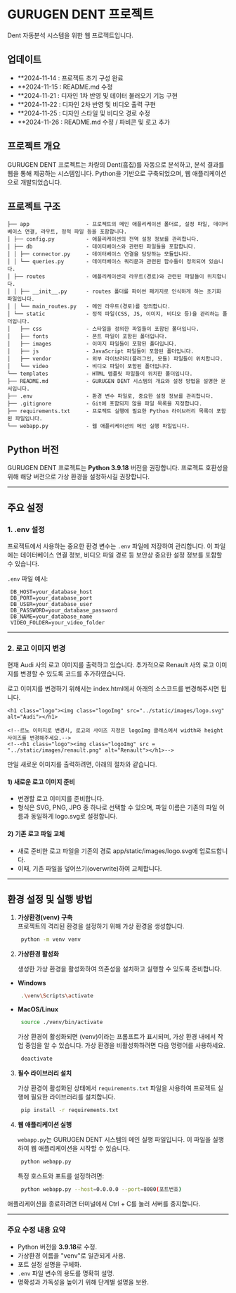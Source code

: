 # GURUGEN DENT 프로젝트
 Dent 자동분석 시스템을 위한 웹 프로젝트입니다.



## 업데이트
- **2024-11-14 : 프로젝트 초기 구성 완료
- **2024-11-15 : README.md 수정
- **2024-11-21 : 디자인 1차 반영 및 데이터 불러오기 기능 구현
- **2024-11-22 : 디자인 2차 반영 및 비디오 출력 구현
- **2024-11-25 : 디자인 스타일 및 비디오 경로 수정
- **2024-11-26 : README.md 수정 / 파비콘 및 로고 추가



## 프로젝트 개요
GURUGEN DENT 프로젝트는 차량의 Dent(흠집)를 자동으로 분석하고, 분석 결과를 웹을 통해 제공하는 시스템입니다. Python을 기반으로 구축되었으며, 웹 애플리케이션으로 개발되었습니다.



## 프로젝트 구조

```plaintext
├── app                  - 프로젝트의 메인 애플리케이션 폴더로, 설정 파일, 데이터베이스 연결, 라우트, 정적 파일 등을 포함합니다.
│ ├── config.py          - 애플리케이션의 전역 설정 정보를 관리합니다.
│ ├── db                 - 데이터베이스와 관련된 파일들을 포함합니다.
│ │ ├── connector.py     - 데이터베이스 연결을 담당하는 모듈입니다.
│ │ └── queries.py       - 데이터베이스 쿼리문과 관련된 함수들이 정의되어 있습니다.
│ ├── routes             - 애플리케이션의 라우트(경로)와 관련된 파일들이 위치합니다.
│ │ ├── __init__.py      - routes 폴더를 파이썬 패키지로 인식하게 하는 초기화 파일입니다.
│ │ └── main_routes.py   - 메인 라우트(경로)를 정의합니다.
│ └── static             - 정적 파일(CSS, JS, 이미지, 비디오 등)을 관리하는 폴더입니다.
│   ├── css              - 스타일을 정의한 파일들이 포함된 폴더입니다.
│   ├── fonts            - 폰트 파일이 포함된 폴더입니다.
│   ├── images           - 이미지 파일들이 포함된 폴더입니다.
│   ├── js               - JavaScript 파일들이 포함된 폴더입니다.
│   ├── vendor           - 외부 라이브러리(플러그인, 모듈) 파일들이 위치합니다.
│   └── video            - 비디오 파일이 포함된 폴더입니다.
└── templates            - HTML 템플릿 파일들이 위치한 폴더입니다.
├── README.md            - GURUGEN DENT 시스템의 개요와 설정 방법을 설명한 문서입니다.
├── .env                 - 환경 변수 파일로, 중요한 설정 정보를 관리합니다.
├── .gitignore           - Git에 포함되지 않을 파일 목록을 지정합니다.
├── requirements.txt     - 프로젝트 실행에 필요한 Python 라이브러리 목록이 포함된 파일입니다.
└── webapp.py            - 웹 애플리케이션의 메인 실행 파일입니다.
```


## Python 버전

GURUGEN DENT 프로젝트는 **Python 3.9.18** 버전을 권장합니다. 프로젝트 호환성을 위해 해당 버전으로 가상 환경을 설정하시길 권장합니다. 


---

## 주요 설정 
### 1. .env 설정
프로젝트에서 사용하는 중요한 환경 변수는 `.env` 파일에 저장하여 관리합니다. 이 파일에는 데이터베이스 연결 정보, 비디오 파일 경로 등 보안상 중요한 설정 정보를 포함할 수 있습니다.

   `.env` 파일 예시:
   ```plaintext
    DB_HOST=your_database_host
    DB_PORT=your_database_port
    DB_USER=your_database_user
    DB_PASSWORD=your_database_password
    DB_NAME=your_database_name
    VIDEO_FOLDER=your_video_folder
   ```
----
### 2. 로고 이미지 변경
현재 Audi 사의 로고 이미지를 출력하고 있습니다. 추가적으로 Renault 사의 로고 이미지를 변경할 수 있도록 코드를 추가하였습니다.

로고 이미지를 변경하기 위해서는 index.html에서 아래의 소스코드를 변경해주시면 됩니다.

    <h1 class="logo"><img class="logoImg" src="../static/images/logo.svg" alt="Audi"></h1>

    <!--르노 이미지로 변경시, 로고의 사이즈 지정은 logoImg 클래스에서 width와 height 사이즈를 변경해주세요.-->
    <!--<h1 class="logo"><img class="logoImg" src = "../static/images/renault.png" alt="Renault"></h1>-->

만일 새로운 이미지를 출력하려면, 아래의 절차와 같습니다.

#### 1)	새로운 로고 이미지 준비
   - 변경할 로고 이미지를 준비합니다.
   - 형식은 SVG, PNG, JPG 중 하나로 선택할 수 있으며, 파일 이름은 기존의 파일 이름과 동일하게 logo.svg로 설정합니다.
#### 2)	기존 로고 파일 교체
   - 새로 준비한 로고 파일을 기존의 경로 app/static/images/logo.svg에 업로드합니다.
   - 이때, 기존 파일을 덮어쓰기(overwrite)하여 교체합니다.

---

## 환경 설정 및 실행 방법

1. **가상환경(venv) 구축**  
   프로젝트의 격리된 환경을 설정하기 위해 가상 환경을 생성합니다.
   ```bash
    python -m venv venv
    ```

2. **가상환경 활성화**

   생성한 가상 환경을 활성화하여 의존성을 설치하고 실행할 수 있도록 준비합니다.

- **Windows**
  ```bash
   .\venv\Scripts\activate
  ```
- **MacOS/Linux**
  ```bash
   source ./venv/bin/activate
  ```
  
   가상 환경이 활성화되면 (venv)이라는 프롬프트가 표시되며, 가상 환경 내에서 작업 중임을 알 수 있습니다.
   가상 환경을 비활성화하려면 다음 명령어를 사용하세요.
  ```bash
   deactivate
  ```

3. **필수 라이브러리 설치**

    가상 환경이 활성화된 상태에서 `requirements.txt` 파일을 사용하여 프로젝트 실행에 필요한 라이브러리를 설치합니다.

   ```bash
    pip install -r requirements.txt
   ```


4. **웹 애플리케이션 실행**

    `webapp.py`는 GURUGEN DENT 시스템의 메인 실행 파일입니다. 이 파일을 실행하여 웹 애플리케이션을 시작할 수 있습니다.
   
   ```bash
    python webapp.py
   ```

    특정 호스트와 포트를 설정하려면:
   ```bash
    python webapp.py --host=0.0.0.0 --port=8080(포트번호)
   ```

애플리케이션을 종료하려면 터미널에서 Ctrl + C를 눌러 서버를 중지합니다.

---


### 주요 수정 내용 요약
- Python 버전을 **3.9.18**로 수정.
- 가상환경 이름을 "venv"로 일관되게 사용.
- 포트 설정 설명을 구체화.
- `.env` 파일 변수의 용도를 명확히 설명.
- 명확성과 가독성을 높이기 위해 단계별 설명을 보완.
